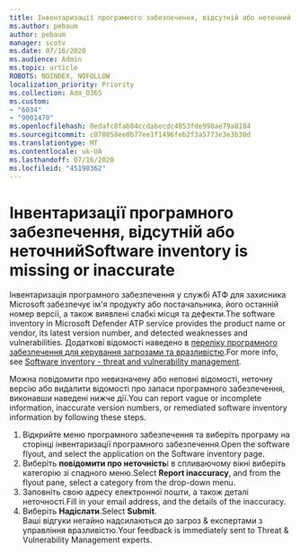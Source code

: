 ```yaml
---
title: Інвентаризації програмного забезпечення, відсутній або неточний
ms.author: pebaum
author: pebaum
manager: scotv
ms.date: 07/16/2020
ms.audience: Admin
ms.topic: article
ROBOTS: NOINDEX, NOFOLLOW
localization_priority: Priority
ms.collection: Adm_O365
ms.custom:
- "6034"
- "9001470"
ms.openlocfilehash: 0edafc8fab84ccdabecdc4853fde998ae79a8184
ms.sourcegitcommit: c078058ee0b77ee1f1496feb2f3a5773e3e3b30d
ms.translationtype: MT
ms.contentlocale: uk-UA
ms.lasthandoff: 07/16/2020
ms.locfileid: "45198362"
---
```

# <a name="software-inventory-is-missing-or-inaccurate"></a><span data-ttu-id="b9588-102">Інвентаризації програмного забезпечення, відсутній або неточний</span><span class="sxs-lookup"><span data-stu-id="b9588-102">Software inventory is missing or inaccurate</span></span>

<span data-ttu-id="b9588-103">Інвентаризація програмного забезпечення у службі АТФ для захисника Microsoft забезпечує ім'я продукту або постачальника, його останній номер версії, а також виявлені слабкі місця та дефекти.</span><span class="sxs-lookup"><span data-stu-id="b9588-103">The software inventory in Microsoft Defender ATP service provides the product name or vendor, its latest version number, and detected weaknesses and vulnerabilities.</span></span> <span data-ttu-id="b9588-104">Додаткові відомості наведено в [переліку програмного забезпечення для керування загрозами та вразливістю](https://docs.microsoft.com/windows/security/threat-protection/microsoft-defender-atp/tvm-software-inventory).</span><span class="sxs-lookup"><span data-stu-id="b9588-104">For more info, see [Software inventory - threat and vulnerability management](https://docs.microsoft.com/windows/security/threat-protection/microsoft-defender-atp/tvm-software-inventory).</span></span>

<span data-ttu-id="b9588-105">Можна повідомити про невизначену або неповні відомості, неточну версію або видалити відомості про запаси програмного забезпечення, виконавши наведені нижче дії.</span><span class="sxs-lookup"><span data-stu-id="b9588-105">You can report vague or incomplete information, inaccurate version numbers, or remediated software inventory information by following these steps.</span></span>  

1. <span data-ttu-id="b9588-106">Відкрийте меню програмного забезпечення та виберіть програму на сторінці інвентаризації програмного забезпечення.</span><span class="sxs-lookup"><span data-stu-id="b9588-106">Open the software flyout, and select the application on the Software inventory page.</span></span>
2. <span data-ttu-id="b9588-107">Виберіть **повідомити про неточність**і в спливаючому вікні виберіть категорію зі спадного меню.</span><span class="sxs-lookup"><span data-stu-id="b9588-107">Select **Report inaccuracy**, and from the flyout pane, select a category from the drop-down menu.</span></span>
3. <span data-ttu-id="b9588-108">Заповніть свою адресу електронної пошти, а також деталі неточності.</span><span class="sxs-lookup"><span data-stu-id="b9588-108">Fill in your email address, and the details of the inaccuracy.</span></span>
4. <span data-ttu-id="b9588-109">Виберіть **Надіслати**.</span><span class="sxs-lookup"><span data-stu-id="b9588-109">Select **Submit**.</span></span></br>
    <span data-ttu-id="b9588-110">Ваші відгуки негайно надсилаються до загроз & експертами з управління вразливістю.</span><span class="sxs-lookup"><span data-stu-id="b9588-110">Your feedback is immediately sent to Threat & Vulnerability Management experts.</span></span>